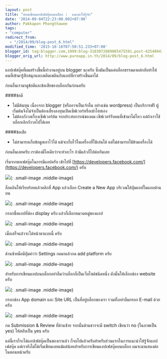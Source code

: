 ```yaml
---
layout: post
title: "สอนเขียนแอปเฟสบุ๊คบนบล็อก :  แนะนำให้รู้จัก"
date: '2014-09-04T22:23:00.002+07:00'
author: Pakkapon Phongthawee
tags:
- "computer"
redirect_from:
  - "/2014/09/blog-post_6.html"
modified_time: '2015-10-16T07:50:51.233+07:00'
blogger_id: tag:blogger.com,1999:blog-3103072889085475591.post-4254894386049235079
blogger_orig_url: http://www.pureapp.in.th/2014/09/blog-post_6.html
---
```


แอปเฟสบุ๊คที่ผมสร้างขึ้นนี้ทำงานอยู่บน blogger นะครับ ซึ่งมันเป็นแค่บล็อกธรรมดาแต่กลับทำให้คนที่เข้ามารู้สึกสนุกและเพลิดเพลินกับแอปที่เราสร้างขึ้นมาได้

ก่อนอื่นเรามาดูข้อดีและข้อเสียของบล็อกกันก่อนครับ

####ข้อดี
- ไม่มีต้นทุน เนื่องจาก blogger (หรืออาจเป็นเจ้าอื่น อย่างเช่น wordpress) เป็นบริการฟรี ผู้เริ่มต้นจึงไม่จำเป็นต้องเสี่ยงลงทุนเปิดเซิฟเวอร์หรือเช่าโฮสเอง
- ไม่ต้องกังวลเรื่องเซิฟเวอร์ล้ม จากประสบการณ์ของผม เซิฟเวอร์รับคนที่เข้ามาไม่ไหว แต่ถ้าเราใช้บล็อกเลิกกังวลไปได้เลย

####ข้อเสีย
- ไม่สามารถเก็บข้อมูลเอาไว้ได้ แม้จะเก็บไว้ในเครื่องที่ใช้เล่นได้ แต่ไม่สามารถใช้ข้ามเครื่องได้  


ก่อนอื่นเลยครับ เราต้องมีไอเดียว่าจะทำอะไร ถ้ามีแล้วก็ไปต่อกันเลย

เริ่มจากขอเฟสบุ๊คในการมีแอปครับ
เข้าไปที่ [https://developers.facebook.com/](https://developers.facebook.com/) ครับ  

![](https://3.bp.blogspot.com/-dLtDgXplock/VAiALykOBII/AAAAAAAAQ28/3gUsYXuGDTw/s1600/developer.png){: .small-image .middle-image}  

ล็อคอินให้เรียบร้อยแล้วคลิกที่ App แล้วเลือก Create a New App บริเวณใต้ปุ่มแอปในแถบด้านบน

![](https://3.bp.blogspot.com/-EnATlvrU8iU/VAiA-syS5vI/AAAAAAAAQ3E/Um6HjSRsZ8M/s1600/display.png){: .small-image .middle-image}

กรอกชื่อแอปที่ช่อง display ครับ แล้วก็เลือกหมวดหมู่ของแอป

![](https://3.bp.blogspot.com/-k2aRZNw-HVc/VAiBaAGJnwI/AAAAAAAAQ3M/yzp6DOE6-BE/s1600/develop.png){: .small-image .middle-image}

เมื่อเสร็จแล้วจะได้หน้าตาแบบนี้ ครับ

![](https://3.bp.blogspot.com/-hrLysc6Rik4/VAiB6OWzOZI/AAAAAAAAQ3U/KnuccqnlckM/s1600/add%2Bplatform.png){: .small-image .middle-image}

ด้านซ้ายมือมีปุ่มคำว่า Settings กดมาแล้วกด add platform ครับ

![](https://2.bp.blogspot.com/-WPyYyVwlYbA/VAiCLZ0EQLI/AAAAAAAAQ3c/1SUQGshPKMM/s1600/website.png){: .small-image .middle-image}

สำหรับการเขียนแอปบนบล็อกอย่าลืมว่าบล็อกก็เป็นเว็บไซต์ชนิดหนึ่ง ดังนั้นให้เลือกช่อง website ครับ

![](https://2.bp.blogspot.com/-pi23kj5x_9k/VAiC2TXE85I/AAAAAAAAQ3o/bkbb-qDS280/s1600/siteurl.png){: .small-image .middle-image}

กรอกช่อง App domain และ Site URL เป็นที่อยู่บล็อกของเรา รวมทั้งอย่าลืมกรอก E-mail ด้วยครับ

![](https://2.bp.blogspot.com/-3xlg6mcnPaI/VAiDUwAvIVI/AAAAAAAAQ3w/jRKqggSWQco/s1600/switch.png){: .small-image .middle-image}

กด Submission & Review ที่ด้านซ้าย จากนั้นด้านขวาจะมี switch เขียนว่า no (ในภาพเป็น yes) ให้สลับเป็น yes ครับ

แค่นี้เราก็จะได้แอปเฟสบุ๊คเป็นของเราแล้ว ก็จบไปแล้วครับสำหรับส่วนแรกในการแนะนำให้รู้จักแอปเฟสบุ๊ค แต่เรายังไม่ได้เริ่มเขียนเลยแม้แต่น้อยสำหรับการเขียนแอปเฟสบุ๊คบนบล็อก ผมจะมาแสดงต่อในตอนหน้าครับ

